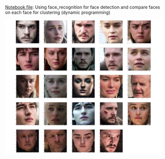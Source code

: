 [Notebook file](https://github.com/dogterbox/face_clustering/blob/master/face_clustering.ipynb): Using face_recognition 
for face detection and compare faces on each face for clustering (dynamic programming)
 
![Face cropping](https://raw.githubusercontent.com/dogterbox/face_clustering/master/face_crop.png)
